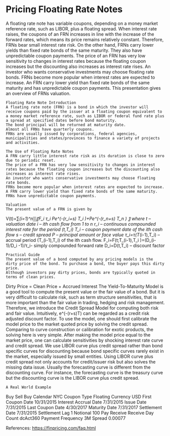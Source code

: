 # Pricing Floating Rate Notes 

A floating rate note has variable coupons, depending on a money market reference rate, such as LIBOR, plus a floating spread. When interest rate raises, the coupons of an FRN increases in line with the increase of the forward rates, which means its price remains relatively constant. Therefore, FRNs bear small interest rate risk. On the other hand, FRNs carry lower yields than fixed rate bonds of the same maturity. They also have unpredictable coupon payments. 
The price of an FRN has very low sensitivity to changes in interest rates because the floating coupon increases but the discounting also increases as interest rate rises. An investor who wants conservative investments may choose floating rate bonds. FRNs become more popular when interest rates are expected to increase. An FRN carry lower yield than fixed rate bonds of the same maturity and has unpredictable coupon payments. This presentation gives an overview of FRNs valuation. 

	Floating Rate Note Introduction
	A floating rate note (FRN) is a bond in which the investor will receive coupons paid by the issuer at a floating coupon equivalent to a money market reference rate, such as LIBOR or federal fund rate plus a spread at specified dates before bond maturity.
	The bond principal will be returned at maturity date.
	Almost all FRNs have quarterly coupons.
	FRNs are usually issued by corporations, federal agencies, municipalities and states/provinces to finance a variety of projects and activities. 

	The Use of Floating Rate Notes
	A FRN carry little interest rate risk as its duration is close to zero due to periodic reset.
	The price of a FRN has very low sensitivity to changes in interest rates because the floating coupon increases but the discounting also increases as interest rate rises.
	An investor who wants conservative investments may choose floating rate bonds. 
	FRNs become more popular when interest rates are expected to increase.
	A FRN carry lower yield than fixed rate bonds of the same maturity.
	FRNs have unpredictable coupon payments.

	Valuation
	The present value of a FRN is given by
V(t)=∑_(i=1)^n▒〖F_i τ_i Pe^(-(r_i+s) T_i )+Pe^(-(r_n+s) T_n ) 〗
where
	t – valuation date
i – ith cash flow from 1 to n
	r_i – continuous compounded interest rate for the period (t,T_i)
T_i – coupon payment date of the ith  cash flow
s – credit spread
P – principal amount or face value
	   τ_i=τ(T_(i-1),T_i) – accrual period (T_(i-1),T_i) of the ith cash flow.
	   F_i=F(t;T_(i-1),T_i )=(D_(i-1)/D_i -1)/τ_i-  simply compounded forward rate
	   	D_i=D(t,T_i) –  discount factor

	Practical Guide
	The present value of a bond computed by any pricing models is the dirty price of the bond. To purchase a bond, the buyer pays this dirty price.
	Although investors pay dirty prices, bonds are typically quoted in terms of clean prices. 
Dirty Price = Clean Price + Accrued Interest
	The Yield-To-Maturity Model is a good tool to compute the present value or the fair value of a bond. But it is very difficult to calculate risk, such as term structure sensitivities, that is more important than the fair value in trading, hedging and risk management. Therefore, we introduce the Credit Spread Model for computing both risk and fair value.
	Intuitively,   e^(-(r+s)T)   can be regarded as a credit risk adjusted discount factor.
	To use the model, one should first calibrate the model price to the market quoted price by solving the credit spread. Comparing to curve construction or calibration for exotic products, the solving here is very simple.
	After making the model price equal to the market price, one can calculate sensitivities by shocking interest rate curve and credit spread.
	We use LIBOR curve plus credit spread rather than bond specific curves for discounting because bond specific curves rarely exist in the market, especially issued by small entities. Using LIBOR curve plus credit spread not only accounts for credit/issuer risk but also solves the missing data issue.
	Usually the forecasting curve is different from the discounting curve. For instance, the forecasting curve is the treasury curve but the discounting curve is the LIBOR curve plus credit spread.

 
	A Real World Example
Buy Sell	Buy
Calendar	NYC
Coupon Type	Floating
Currency	USD
First Coupon Date	10/31/2015
Interest Accrual Date	7/31/2015
Issue Date	7/31/2015
Last Coupon Date	4/30/2017
Maturity Date	7/31/2017
Settlement Date	7/31/2015
Settlement Lag	1
Notional	100
Pay Receive	Receive
Day Count	dcAct360
Payment Frequency	3M
Spread	0.00077


References:
https://finpricing.com/faq.html
